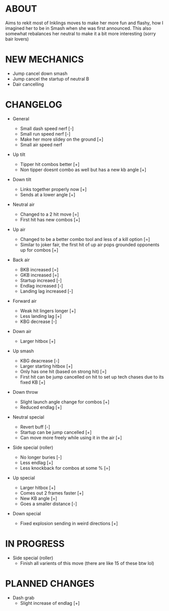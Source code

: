 # ABOUT

Aims to rekit most of Inklings moves to make her more fun and flashy, how I imagined her to be in Smash when she was first announced. This also somewhat rebalances her neutral to make it a bit more interesting (sorry bair lovers)

# NEW MECHANICS

- Jump cancel down smash
- Jump cancel the startup of neutral B
- Dair cancelling

# CHANGELOG

- General
    - Small dash speed nerf [-]
    - Small run speed nerf [-]
    - Make her more slidey on the ground [+]
    - Small air speed nerf



- Up tilt
    - Tipper hit combos better [+]
    - Non tipper doesnt combo as well but has a new kb angle [+]

- Down tilt
    - Links together properly now [+]
    - Sends at a lower angle [+]



- Neutral air 
    - Changed to a 2 hit move [=]
    - First hit has new combos [+]

- Up air 
    - Changed to be a better combo tool and less of a kill option [=]
    - Similar to joker fair, the first hit of up air pops grounded opponents up for combos [+]

- Back air 
    - BKB increased [=]
    - GKB increased [=]
    - Startup increaed [-]
    - Endlag increased [-]
    - Landing lag increased [-]

- Forward air
    - Weak hit lingers longer [+]
    - Less landing lag [+]
    - KBG decrease [-]

- Down air
    - Larger hitbox [+]



- Up smash
    - KBG deacrease [-]
    - Larger starting hitbox [+]
    - Only has one hit (based on strong hit) [=]
    - First hit can be jump cancelled on hit to set up tech chases due to its fixed KB [+]


- Down throw
    - Slight launch angle change for combos [+]
    - Reduced endlag [+]



- Neutral special
    - Revert buff [-]
    - Startup can be jump cancelled [+]
    - Can move more freely while using it in the air [+]

- Side special (roller)
    - No longer buries [-]
    - Less endlag [+]
    - Less knockback for combos at some % [=]

- Up special
    - Larger hitbox [+]
    - Comes out 2 frames faster [+]
    - New KB angle [=]
    - Goes a smaller distance [-]

- Down special
    - Fixed explosion sending in weird directions [+]

# IN PROGRESS

- Side special (roller)
    - Finish all varients of this move (there are like 15 of these btw lol)

# PLANNED CHANGES

- Dash grab
    - Slight increase of endlag [+]



